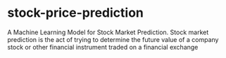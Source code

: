 # stock-price-prediction
A Machine Learning Model for Stock Market Prediction. Stock market prediction is the act of trying to determine the future value of a company stock or other financial instrument traded on a financial exchange
